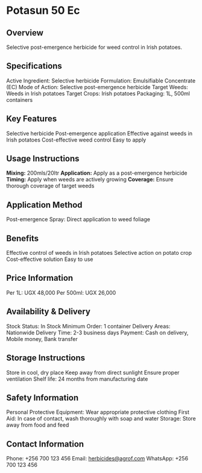 # Potasun 50 Ec

## Overview
Selective post-emergence herbicide for weed control in Irish potatoes.

## Specifications
Active Ingredient: Selective herbicide
Formulation: Emulsifiable Concentrate (EC)
Mode of Action: Selective post-emergence herbicide
Target Weeds: Weeds in Irish potatoes
Target Crops: Irish potatoes
Packaging: 1L, 500ml containers

## Key Features
Selective herbicide
Post-emergence application
Effective against weeds in Irish potatoes
Cost-effective weed control
Easy to apply

## Usage Instructions
**Mixing:** 200mls/20ltr
**Application:** Apply as a post-emergence herbicide
**Timing:** Apply when weeds are actively growing
**Coverage:** Ensure thorough coverage of target weeds

## Application Method
Post-emergence Spray: Direct application to weed foliage

## Benefits
Effective control of weeds in Irish potatoes
Selective action on potato crop
Cost-effective solution
Easy to use

## Price Information
Per 1L: UGX 48,000
Per 500ml: UGX 26,000

## Availability & Delivery
Stock Status: In Stock
Minimum Order: 1 container
Delivery Areas: Nationwide
Delivery Time: 2-3 business days
Payment: Cash on delivery, Mobile money, Bank transfer

## Storage Instructions
Store in cool, dry place
Keep away from direct sunlight
Ensure proper ventilation
Shelf life: 24 months from manufacturing date

## Safety Information
Personal Protective Equipment: Wear appropriate protective clothing
First Aid: In case of contact, wash thoroughly with soap and water
Storage: Store away from food and feed

## Contact Information
Phone: +256 700 123 456
Email: herbicides@agrof.com
WhatsApp: +256 700 123 456

